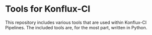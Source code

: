 Tools for Konflux-CI
===============================================
This repository includes various tools that are used within Konflux-CI
Pipelines. The included tools are, for the most part, written in Python.
